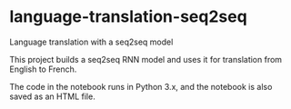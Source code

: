 # language-translation-seq2seq
Language translation with a seq2seq model

This project builds a seq2seq RNN model and uses it for translation from English to French.

The code in the notebook runs in Python 3.x, and the notebook is also saved as an HTML file.
